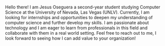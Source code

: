 Hello there! I am Jesus Oseguera a second-year student studying Computer Science at the University of Nevada, Las Vegas (UNLV).
Currently, I am looking for internships and opportunities to deepen my understanding of computer science and further develop my skills.
I am passionate about technology and I am eager to learn from professionals in this field and collaborate with them in a real world setting.
Feel free to reach out to me, I look forward to seeing how I can add value to your organization!
